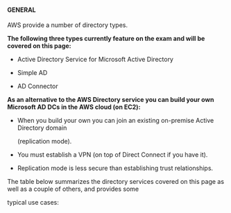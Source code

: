 #### GENERAL


AWS provide a number of directory types.


**The following three types currently feature on the exam and will be covered on this page:**


- Active Directory Service for Microsoft Active Directory

- Simple AD

- AD Connector


**As an alternative to the AWS Directory service you can build your own Microsoft AD DCs in the AWS cloud (on EC2):**


- When you build your own you can join an existing on-premise Active Directory domain

  (replication mode).

- You must establish a VPN (on top of Direct Connect if you have it).

- Replication mode is less secure than establishing trust relationships.


The table below summarizes the directory services covered on this page as well as a couple of others, and provides some

typical use cases:

